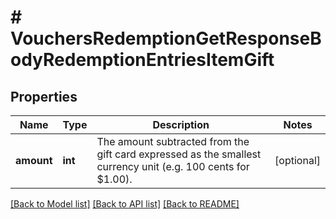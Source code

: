 # # VouchersRedemptionGetResponseBodyRedemptionEntriesItemGift

## Properties

Name | Type | Description | Notes
------------ | ------------- | ------------- | -------------
**amount** | **int** | The amount subtracted from the gift card expressed as the smallest currency unit (e.g. 100 cents for $1.00). | [optional]

[[Back to Model list]](../../README.md#models) [[Back to API list]](../../README.md#endpoints) [[Back to README]](../../README.md)
